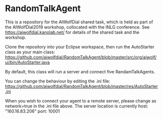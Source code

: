# RandomTalkAgent
This is a repository for the AIWolfDial shared task, which is held as part of the AIWolfDial2019 workshop, collocated with the INLG conference.
See https://aiwolfdial.kanolab.net/ for details of the shared task and the workshop.

Clone the repository into your Eclipse workspace, then run the AutoStarter class as your main class:
https://github.com/aiwolfdial/RandomTalkAgent/blob/master/src/org/aiwolf/ui/bin/AutoStarter.java

By default, this class will run a server and connect five RandamTalkAgents.

You can change the behaviour by editing the .ini file:
https://github.com/aiwolfdial/RandomTalkAgent/blob/master/res/AutoStarter.ini

When you wish to connect your agent to a remote server, please change as
network=true
in the .ini file above. The server location is currently
host: "160.16.83.206"
port: 10001


